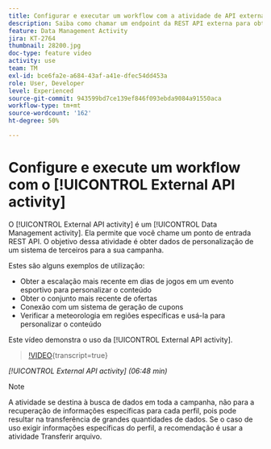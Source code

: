 ```yaml
---
title: Configurar e executar um workflow com a atividade de API externa
description: Saiba como chamar um endpoint da REST API externa para obter dados de personalização de um sistema de terceiros na sua campanha.
feature: Data Management Activity
jira: KT-2764
thumbnail: 28200.jpg
doc-type: feature video
activity: use
team: TM
exl-id: bce6fa2e-a684-43af-a41e-dfec54dd453a
role: User, Developer
level: Experienced
source-git-commit: 943599bd7ce139ef846f093ebda9084a91550aca
workflow-type: tm+mt
source-wordcount: '162'
ht-degree: 50%

---
```


# Configure e execute um workflow com o [!UICONTROL External API activity]

O [!UICONTROL External API activity] é um [!UICONTROL Data Management activity]. Ela permite que você chame um ponto de entrada REST API. O objetivo dessa atividade é obter dados de personalização de um sistema de terceiros para a sua campanha.

Estes são alguns exemplos de utilização:

* Obter a escalação mais recente em dias de jogos em um evento esportivo para personalizar o conteúdo
* Obter o conjunto mais recente de ofertas
* Conexão com um sistema de geração de cupons
* Verificar a meteorologia em regiões específicas e usá-la para personalizar o conteúdo

Este vídeo demonstra o uso da [!UICONTROL External API activity].

>[!VIDEO](https://video.tv.adobe.com/v/33057/?learn=on&captions=por_br){transcript=true}

*[!UICONTROL External API activity] (06:48 min)*

>[!NOTE]
>
>A atividade se destina à busca de dados em toda a campanha, não para a recuperação de informações específicas para cada perfil, pois pode resultar na transferência de grandes quantidades de dados. Se o caso de uso exigir informações específicas do perfil, a recomendação é usar a atividade Transferir arquivo.
